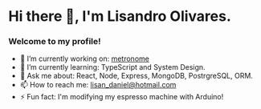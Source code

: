 # Hi there 👋, I'm Lisandro Olivares.
### Welcome to my profile!

- 🔭 I’m currently working on: [metronome](https://metronome-mauve.vercel.app)
- 🌱 I’m currently learning: TypeScript and System Design.
- 💬 Ask me about: React, Node, Express, MongoDB, PostrgreSQL, ORM.
- 📫 How to reach me: [lisan_daniel@hotmail.com](/)
- ⚡ Fun fact: I'm modifying my espresso machine with Arduino!
<!--
**mxlisandro/mxlisandro** is a ✨ _special_ ✨ repository because its `README.md` (this file) appears on your GitHub profile.

Here are some ideas to get you started:

- 🔭 I’m currently working on metronome
- 🌱 I’m currently learning TypeScript
- 👯 I’m looking to collaborate on ...
- 🤔 I’m looking for help with ...
- 💬 Ask me about ...
- 📫 How to reach me: ...
- 😄 Pronouns: ...
- ⚡ Fun fact: ...
-->

